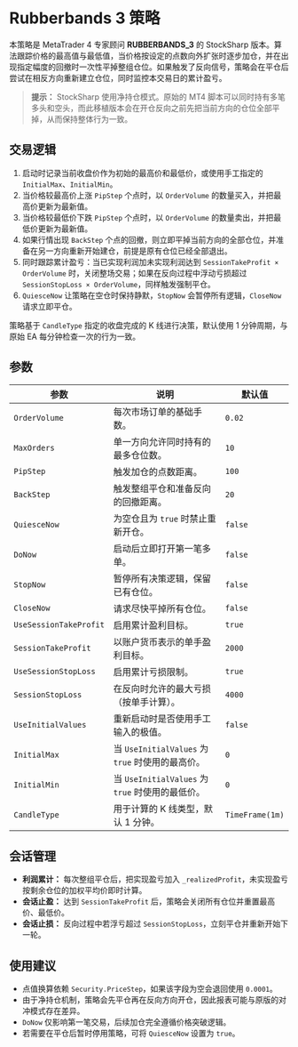 # Rubberbands 3 策略

本策略是 MetaTrader 4 专家顾问 **RUBBERBANDS_3** 的 StockSharp 版本。算法跟踪价格的最高值与最低值，当价格按设定的点数向外扩张时逐步加仓，并在出现指定幅度的回撤时一次性平掉整组仓位。如果触发了反向信号，策略会在平仓后尝试在相反方向重新建立仓位，同时监控本交易日的累计盈亏。

> **提示：** StockSharp 使用净持仓模式。原始的 MT4 脚本可以同时持有多笔多头和空头，而此移植版本会在开仓反向之前先把当前方向的仓位全部平掉，从而保持整体行为一致。

## 交易逻辑

1. 启动时记录当前收盘价作为初始的最高价和最低价，或使用手工指定的 `InitialMax`、`InitialMin`。
2. 当价格较最高价上涨 `PipStep` 个点时，以 `OrderVolume` 的数量买入，并把最高价更新为最新值。
3. 当价格较最低价下跌 `PipStep` 个点时，以 `OrderVolume` 的数量卖出，并把最低价更新为最新值。
4. 如果行情出现 `BackStep` 个点的回撤，则立即平掉当前方向的全部仓位，并准备在另一方向重新开始建仓，前提是原有仓位已经全部退出。
5. 同时跟踪累计盈亏：当已实现利润加未实现利润达到 `SessionTakeProfit × OrderVolume` 时，关闭整场交易；如果在反向过程中浮动亏损超过 `SessionStopLoss × OrderVolume`，同样触发强制平仓。
6. `QuiesceNow` 让策略在空仓时保持静默，`StopNow` 会暂停所有逻辑，`CloseNow` 请求立即平仓。

策略基于 `CandleType` 指定的收盘完成的 K 线进行决策，默认使用 1 分钟周期，与原始 EA 每分钟检查一次的行为一致。

## 参数

| 参数 | 说明 | 默认值 |
|------|------|--------|
| `OrderVolume` | 每次市场订单的基础手数。 | `0.02` |
| `MaxOrders` | 单一方向允许同时持有的最多仓位数。 | `10` |
| `PipStep` | 触发加仓的点数距离。 | `100` |
| `BackStep` | 触发整组平仓和准备反向的回撤距离。 | `20` |
| `QuiesceNow` | 为空仓且为 `true` 时禁止重新开仓。 | `false` |
| `DoNow` | 启动后立即打开第一笔多单。 | `false` |
| `StopNow` | 暂停所有决策逻辑，保留已有仓位。 | `false` |
| `CloseNow` | 请求尽快平掉所有仓位。 | `false` |
| `UseSessionTakeProfit` | 启用累计盈利目标。 | `true` |
| `SessionTakeProfit` | 以账户货币表示的单手盈利目标。 | `2000` |
| `UseSessionStopLoss` | 启用累计亏损限制。 | `true` |
| `SessionStopLoss` | 在反向时允许的最大亏损（按单手计算）。 | `4000` |
| `UseInitialValues` | 重新启动时是否使用手工输入的极值。 | `false` |
| `InitialMax` | 当 `UseInitialValues` 为 `true` 时使用的最高价。 | `0` |
| `InitialMin` | 当 `UseInitialValues` 为 `true` 时使用的最低价。 | `0` |
| `CandleType` | 用于计算的 K 线类型，默认 1 分钟。 | `TimeFrame(1m)` |

## 会话管理

- **利润累计：** 每次整组平仓后，把实现盈亏加入 `_realizedProfit`，未实现盈亏按剩余仓位的加权平均价即时计算。
- **会话止盈：** 达到 `SessionTakeProfit` 后，策略会关闭所有仓位并重置最高价、最低价。
- **会话止损：** 反向过程中若浮亏超过 `SessionStopLoss`，立刻平仓并重新开始下一轮。

## 使用建议

- 点值换算依赖 `Security.PriceStep`，如果该字段为空会退回使用 `0.0001`。
- 由于净持仓机制，策略会先平仓再在反向方向开仓，因此报表可能与原版的对冲模式存在差异。
- `DoNow` 仅影响第一笔交易，后续加仓完全遵循价格突破逻辑。
- 若需要在平仓后暂时停用策略，可将 `QuiesceNow` 设置为 `true`。

